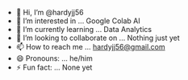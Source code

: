 - 👋 Hi, I’m @hardyjj56
- 👀 I’m interested in ... Google Colab AI
- 🌱 I’m currently learning ... Data Analytics
- 💞️ I’m looking to collaborate on ... Nothing just yet
- 📫 How to reach me ... hardyjj56@gmail.com
- 😄 Pronouns: ... he/him
- ⚡ Fun fact: ... None yet 

<!---
hardyjj56/hardyjj56 is a ✨ special ✨ repository because its `README.md` (this file) appears on your GitHub profile.
You can click the Preview link to take a look at your changes.
--->
